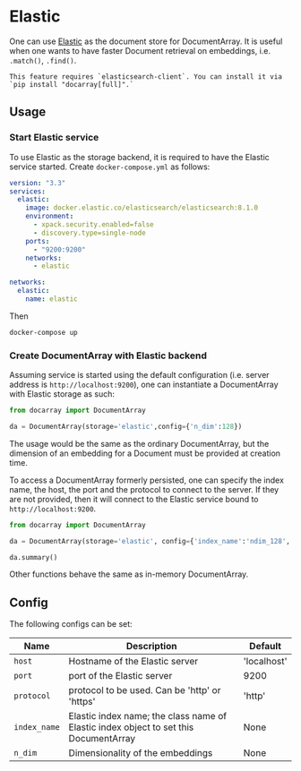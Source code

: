 # Elastic

One can use [Elastic](https://www.elastic.co) as the document store for DocumentArray. It is useful when one wants to have faster Document retrieval on embeddings, i.e. `.match()`, `.find()`.

````{tip}
This feature requires `elasticsearch-client`. You can install it via `pip install "docarray[full]".` 
````

## Usage

### Start Elastic service

To use Elastic as the storage backend, it is required to have the Elastic service started. Create `docker-compose.yml` as follows:

```yaml
version: "3.3"
services:
  elastic:
    image: docker.elastic.co/elasticsearch/elasticsearch:8.1.0
    environment:
      - xpack.security.enabled=false
      - discovery.type=single-node
    ports:
      - "9200:9200"
    networks:
      - elastic

networks:
  elastic:
    name: elastic
```

Then

```bash
docker-compose up
```

### Create DocumentArray with Elastic backend

Assuming service is started using the default configuration (i.e. server address is `http://localhost:9200`), one can instantiate a DocumentArray with Elastic storage as such:

```python
from docarray import DocumentArray

da = DocumentArray(storage='elastic',config={'n_dim':128})
```

The usage would be the same as the ordinary DocumentArray, but the dimension of an embedding for a Document must be provided at creation time.

To access a DocumentArray formerly persisted, one can specify the index name, the host, the port and the protocol to connect to the server. If they are not provided, then it will connect to the Elastic service bound to `http://localhost:9200`.

```python
from docarray import DocumentArray

da = DocumentArray(storage='elastic', config={'index_name':'ndim_128', 'n_dim':128, 'port': 9200})

da.summary()
```

Other functions behave the same as in-memory DocumentArray.

## Config

The following configs can be set:

| Name         | Description                                                                          | Default     |
|--------------|--------------------------------------------------------------------------------------|-------------|
| `host`       | Hostname of the Elastic server                                                       | 'localhost' |
| `port`       | port of the Elastic server                                                           | 9200        |
| `protocol`   | protocol to be used. Can be 'http' or 'https'                                        | 'http'      |
| `index_name` | Elastic index name; the class name of Elastic index object to set this DocumentArray | None        |
| `n_dim`      | Dimensionality of the embeddings                                                     | None        |

